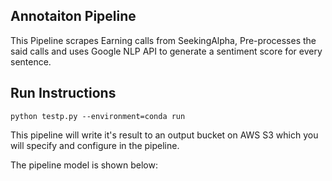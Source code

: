 ## Annotaiton Pipeline

This Pipeline scrapes Earning calls from SeekingAlpha, Pre-processes the said calls and uses Google NLP API to generate a sentiment score for every sentence. 

## Run Instructions 

```
python testp.py --environment=conda run
```

This pipeline will write it's result to an output bucket on AWS S3 which you will specify and configure in the pipeline.


The pipeline model is shown below:

